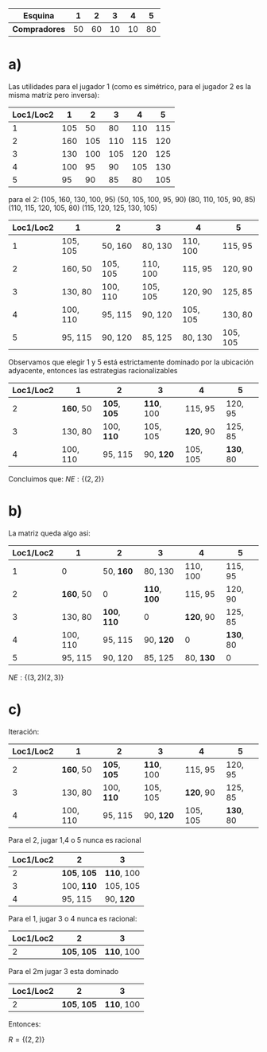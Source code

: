 
| Esquina         | 1   | 2   | 3   | 4   | 5   |
| --------------- | --- | --- | --- | --- | --- |
| **Compradores** | 50  | 60  | 10  | 10  | 80  |

# a)

Las utilidades para el jugador 1 (como es simétrico, para el jugador 2 es la misma matriz pero inversa):

| Loc1/Loc2 | 1   | 2   | 3   | 4   | 5   |
| --------- | --- | --- | --- | --- | --- |
| 1         | 105 | 50  | 80  | 110 | 115 |
| 2         | 160 | 105 | 110 | 115 | 120 |
| 3         | 130 | 100 | 105 | 120 | 125 |
| 4         | 100 | 95  | 90  | 105 | 130 |
| 5         | 95  | 90  | 85  | 80  | 105 |

para el 2:
(105, 160, 130, 100, 95)
(50, 105, 100, 95, 90)
(80, 110, 105, 90, 85)
(110, 115, 120, 105, 80)
(115, 120, 125, 130, 105)


| Loc1/Loc2 | 1        | 2        | 3        | 4        | 5        |
| --------- | -------- | -------- | -------- | -------- | -------- |
| 1         | 105, 105 | 50, 160  | 80, 130  | 110, 100 | 115, 95  |
| 2         | 160, 50  | 105, 105 | 110, 100 | 115, 95  | 120, 90  |
| 3         | 130, 80  | 100, 110 | 105, 105 | 120, 90  | 125, 85  |
| 4         | 100, 110 | 95, 115  | 90, 120  | 105, 105 | 130, 80  |
| 5         | 95, 115  | 90, 120  | 85, 125  | 80, 130  | 105, 105 |

Observamos que elegir 1 y 5 está estrictamente dominado por la ubicación adyacente, entonces las estrategias racionalizables

| Loc1/Loc2 | 1           | 2                | 3            | 4           | 5           |
| --------- | ----------- | ---------------- | ------------ | ----------- | ----------- |
| 2         | **160**, 50 | **105**, **105** | **110**, 100 | 115, 95     | 120, 95     |
| 3         | 130, 80     | 100, **110**     | 105, 105     | **120**, 90 | 125, 85     |
| 4         | 100, 110    | 95, 115          | 90, **120**  | 105, 105    | **130**, 80 |

Concluimos que:
$NE: \{  (2,2) \}$
# b)
La matriz queda algo asi:

| Loc1/Loc2 | 1           | 2                | 3                | 4           | 5           |
| --------- | ----------- | ---------------- | ---------------- | ----------- | ----------- |
| 1         | 0           | 50, **160**      | 80, 130          | 110, 100    | 115, 95     |
| 2         | **160**, 50 | 0                | **110**, **100** | 115, 95     | 120, 90     |
| 3         | 130, 80     | **100**, **110** | 0                | **120**, 90 | 125, 85     |
| 4         | 100, 110    | 95, 115          | 90, **120**      | 0           | **130**, 80 |
| 5         | 95, 115     | 90, 120          | 85, 125          | 80, **130** | 0           |

$NE: \{  (3,2) (2,3) \}$


# c)

Iteración:

| Loc1/Loc2 | 1           | 2                | 3            | 4           | 5           |
| --------- | ----------- | ---------------- | ------------ | ----------- | ----------- |
| 2         | **160**, 50 | **105**, **105** | **110**, 100 | 115, 95     | 120, 95     |
| 3         | 130, 80     | 100, **110**     | 105, 105     | **120**, 90 | 125, 85     |
| 4         | 100, 110    | 95, 115          | 90, **120**  | 105, 105    | **130**, 80 |

Para el 2, jugar 1,4 o 5 nunca es racional

| Loc1/Loc2 | 2                | 3            |
| --------- | ---------------- | ------------ |
| 2         | **105**, **105** | **110**, 100 |
| 3         | 100, **110**     | 105, 105     |
| 4         | 95, 115          | 90, **120**  |

Para el 1, jugar 3 o 4 nunca es racional:

| Loc1/Loc2 | 2                | 3            |
| --------- | ---------------- | ------------ |
| 2         | **105**, **105** | **110**, 100 |

Para el 2m jugar 3 esta dominado

| Loc1/Loc2 | 2                | 3            |
| --------- | ---------------- | ------------ |
| 2         | **105**, **105** | **110**, 100 |
Entonces: 

$R = \{ (2,2) \}$